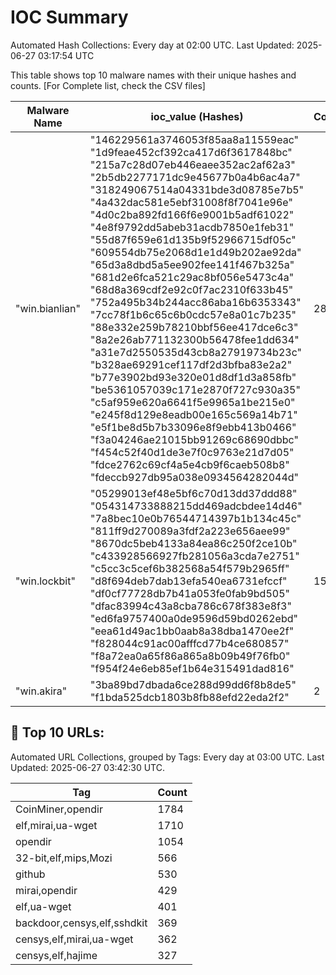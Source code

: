 # IOC Summary

Automated Hash Collections: Every day at 02:00 UTC. Last Updated: 2025-06-27 03:17:54 UTC

This table shows top 10 malware names with their unique hashes and counts. [For Complete list, check the CSV files]

| Malware Name | ioc_value (Hashes) | Count |
|--------------|--------------------|-------|
|  "win.bianlian" |  "146229561a3746053f85aa8a11559eac"<br> "1d9feae452cf392ca417d6f3617848bc"<br> "215a7c28d07eb446eaee352ac2af62a3"<br> "2b5db2277171dc9e45677b0a4b6ac4a7"<br> "318249067514a04331bde3d08785e7b5"<br> "4a432dac581e5ebf31008f8f7041e96e"<br> "4d0c2ba892fd166f6e9001b5adf61022"<br> "4e8f9792dd5abeb31acdb7850e1feb31"<br> "55d87f659e61d135b9f52966715df05c"<br> "609554db75e2068d1e1d49b202ae92da"<br> "65d3a8dbd5a5ee902fee141f467b325a"<br> "681d2e6fca521c29ac8bf056e5473c4a"<br> "68d8a369cdf2e92c0f7ac2310f633b45"<br> "752a495b34b244acc86aba16b6353343"<br> "7cc78f1b6c65c6b0cdc57e8a01c7b235"<br> "88e332e259b78210bbf56ee417dce6c3"<br> "8a2e26ab771132300b56478fee1dd634"<br> "a31e7d2550535d43cb8a27919734b23c"<br> "b328ae69291cef117df2d3bfba83e2a2"<br> "b77e3902bd93e320e01d8df1d3a858fb"<br> "be5361057039c171e2870f727c930a35"<br> "c5af959e620a6641f5e9965a1be215e0"<br> "e245f8d129e8eadb00e165c569a14b71"<br> "e5f1be8d5b7b33096e8f9ebb413b0466"<br> "f3a04246ae21015bb91269c68690dbbc"<br> "f454c52f40d1de3e7f0c9763e21d7d05"<br> "fdce2762c69cf4a5e4cb9f6caeb508b8"<br> "fdeccb927db95a038e0934564282044d" | 28 |
|  "win.lockbit" |  "05299013ef48e5bf6c70d13dd37ddd88"<br> "054314733888215dd469adcbdee14d46"<br> "7a8bec10e0b76544714397b1b134c45c"<br> "811ff9d270089a3fdf2a223e656aee99"<br> "8670dc5beb4133a84ea86c250f2ce10b"<br> "c433928566927fb281056a3cda7e2751"<br> "c5cc3c5cef6b382568a54f579b2965ff"<br> "d8f694deb7dab13efa540ea6731efccf"<br> "df0cf77728db7b41a053fe0fab9bd505"<br> "dfac83994c43a8cba786c678f383e8f3"<br> "ed6fa9757400a0de9596d59bd0262ebd"<br> "eea61d49ac1bb0aab8a38dba1470ee2f"<br> "f828044c91ac00afffcd77b4ce680857"<br> "f8a72ea0a65f86a865a8b09b49f76fb0"<br> "f954f24e6eb85ef1b64e315491dad816" | 15 |
|  "win.akira" |  "3ba89bd7dbada6ce288d99dd6f8b8de5"<br> "f1bda525dcb1803b8fb88efd22eda2f2" | 2 |

<!-- url_summary_start -->
## 🔗 Top 10 URLs:

Automated URL Collections, grouped by Tags: Every day at 03:00 UTC. Last Updated: 2025-06-27 03:42:30 UTC.

| Tag | Count |
|-----|-------|
| CoinMiner,opendir | 1784 |
| elf,mirai,ua-wget | 1710 |
| opendir | 1054 |
| 32-bit,elf,mips,Mozi | 566 |
| github | 530 |
| mirai,opendir | 429 |
| elf,ua-wget | 401 |
| backdoor,censys,elf,sshdkit | 369 |
| censys,elf,mirai,ua-wget | 362 |
| censys,elf,hajime | 327 |
<!-- url_summary_end -->
